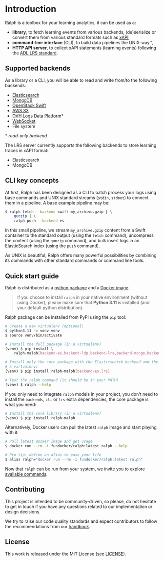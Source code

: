 # Introduction

Ralph is a toolbox for your learning analytics, it can be used as a:

- **library**, to fetch learning events from various backends, (de)serialize or
  convert them from various standard formats such as
  [xAPI](https://adlnet.gov/projects/xapi/),
- **command-line interface** (CLI), to build data pipelines the UNIX-way™️,
- **HTTP API server**, to collect xAPI statements (learning events)
  following the [ADL LRS
  standard](https://github.com/adlnet/xAPI-Spec/blob/master/xAPI-Communication.md#partthree).

## Supported backends

As a library or a CLI, you will be able to read and write from/to the following
backends:

- [Elasticsearch](https://www.elastic.co/elasticsearch/)
- [MongoDB](https://www.mongodb.com/)
- [OpenStack Swift](https://wiki.openstack.org/wiki/Swift)
- [AWS S3](https://aws.amazon.com/s3/)
- [OVH Logs Data Platform](https://docs.ovh.com/gb/en/logs-data-platform/)\*
- [WebSocket](https://en.wikipedia.org/wiki/WebSocket)
- File system

\* _read-only backend_

The LRS server currently supports the following backends to store learning
traces in xAPI format:

- Elasticsearch
- MongoDB

## CLI key concepts

At first, Ralph has been designed as a CLI to batch process your logs using
base commands and UNIX standard streams (`stdin`, `stdout`) to connect them in
a pipeline. A base example pipeline may be:

```sh
$ ralph fetch --backend swift my_archive.gzip | \
    gunzip | \
    ralph push --backend es
```

In this small pipeline, we stream `my_archive.gzip` content from a Swift
container to the standard output (using the `fetch` command), uncompress the
content (using the `gunzip` command), and bulk insert logs in an ElasticSearch
index (using the `push` command).

As UNIX is beautiful, Ralph offers many powerful possibilities by combining its
commands with other standard commands or command line tools.

## Quick start guide

Ralph is distributed as a [python
package](https://pypi.org/project/ralph-malph/) and a [Docker
image](https://hub.docker.com/repository/docker/fundocker/ralph).

> If you choose to install `ralph` in your native environment (without using
> Docker), please make sure that **Python 3.11** is installed (and your default
> python distribution).

Ralph package can be installed from PyPI using the `pip` tool:

```sh
# Create a new virtualenv (optional)
$ python3.11 -m venv venv
$ source venv/bin/activate

# Install the full package (in a virtualenv)
(venv) $ pip install \
    ralph-malph[backend-es,backend-ldp,backend-lrs,backend-mongo,backend-swift,backend-ws,cli,lrs]

# Install only the core package with the Elasticsearch backend and the LRS (in
# a virtualenv)
(venv) $ pip install ralph-malph[backend-es,lrs]

# Test the ralph command (it should be in your PATH)
(venv) $ ralph --help
```

If you only need to integrate `ralph` models in your project, you don't need to
install the `backends`, `cli` or `lrs` extra dependencies, the core package is
what you need:

```sh
# Install the core library (in a virtualenv)
(venv) $ pip install ralph-malph
```

Alternatively, Docker users can pull the latest `ralph` image and start playing
with it:

```sh
# Pull latest docker image and get usage
$ docker run --rm -i fundocker/ralph:latest ralph --help

# Pro tip: define an alias to ease your life
$ alias ralph="docker run --rm -i fundocker/ralph:latest ralph"
```

Now that `ralph` can be run from your system, we invite you to explore
[available commands](./commands.md).

## Contributing

This project is intended to be community-driven, so please, do not hesitate to
get in touch if you have any questions related to our implementation or design
decisions.

We try to raise our code quality standards and expect contributors to follow
the recommendations from our
[handbook](https://handbook.openfun.fr).

## License

This work is released under the MIT License (see [LICENSE](./LICENSE)).
